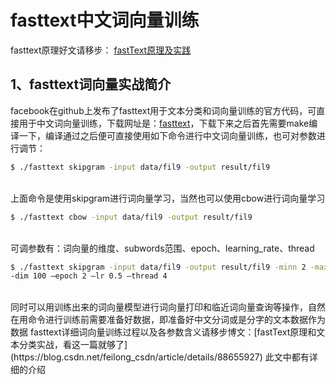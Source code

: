fasttext中文词向量训练
==========
fasttext原理好文请移步：
[fastText原理及实践](https://zhuanlan.zhihu.com/p/32965521)<br>


1、fasttext词向量实战简介
-------------
facebook在github上发布了fasttext用于文本分类和词向量训练的官方代码，可直接用于中文词向量训练，下载网址是：[fasttext](https://github.com/facebookresearch/fastText)，下载下来之后首先需要make编译一下，编译通过之后便可直接使用如下命令进行中文词向量训练，也可对参数进行调节：<br>

```Bash
$ ./fasttext skipgram -input data/fil9 -output result/fil9
```
<br>
上面命令是使用skipgram进行词向量学习，当然也可以使用cbow进行词向量学习<br>

```Bash
$ ./fasttext cbow -input data/fil9 -output result/fil9
```
<br>
可调参数有：词向量的维度、subwords范围、epoch、learning_rate、thread<br>

```Bash
$ ./fasttext skipgram -input data/fil9 -output result/fil9 -minn 2 -maxn 5 
-dim 100 –epoch 2 –lr 0.5 –thread 4
```
<br>
同时可以用训练出来的词向量模型进行词向量打印和临近词向量查询等操作，自然在用命令进行训练前需要准备好数据，即准备好中文分词或是分字的文本数据作为数据
fasttext详细词向量训练过程以及各参数含义请移步博文：[fastText原理和文本分类实战，看这一篇就够了](https://blog.csdn.net/feilong_csdn/article/details/88655927)
此文中都有详细的介绍
